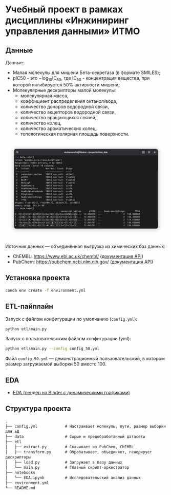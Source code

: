 # Учебный проект в рамках дисциплины «Инжиниринг управления данными» ИТМО

## Данные

Данные: 

- Малая молекулы для мишени Бета-секретаза (в формате SMILES);
- pIC50 - это $-\log_{10}\text{IC}_{50}$, где $\text{IC}_{50}$ - концентрация вещества, при которой ингибируется 50% активности мишени;
- Молекулярные дескрипторы малой молекулы:
    - молекулярная масса,
    - коэффициент распределения октанол/вода,
    - количество доноров водородной связи,
    - количество акцепторов водородной связи,
    - количество вращающихся связей,
    - количество колец,
    - количество ароматических колец,
    - топологическая полярная площадь поверхности.

![Пример данных](screenshot.png)

Источник данных — объединённая выгрузка из химических баз данных:

- ChEMBL: https://www.ebi.ac.uk/chembl/ ([документация API](https://www.ebi.ac.uk/chembl/api/data/docs))
- PubChem: https://pubchem.ncbi.nlm.nih.gov/ ([документация API](https://pubchem.ncbi.nlm.nih.gov/docs/pug-rest-tutorial))

## Установка проекта

```bash
conda env create -f environment.yml
```

## ETL-пайплайн

Запуск с файлом конфигурации по умолчанию (`config.yml`):

```bash
python etl/main.py
```

Запуск с пользовательским файлом конфигурации (yml):

```bash
python etl/main.py --config config_50.yml
```

Файл `config_50.yml` — демонстрационный пользовательский, в котором размер загружаемой выборки 50 вместо 100.

## EDA

- [EDA (рендер на Binder с динамическими графиками)](https://mybinder.org/v2/gh/arutamonofu/itmo_dde/9c61655c0bb16bea5ef0107d8162c9126d41f474?urlpath=lab%2Ftree%2Fnotebooks%2FEDA.ipynb)

## Структура проекта

```
.
├── config.yml            # Настраивает молекулы, пути, размер выборки для БД
├── data                  # Сырые и предобработанный датасеты
├── etl                   
│   ├── extract.py        # Скачивает из PubChem, ChEMBL
│   ├── transform.py      # Обрабатывает, объединяет, генерирует дескрипторы
│   ├── load.py           # Загружает в базу данных
│   └── main.py           # Главный скрипт-оркестратор
├── notebooks             
│   └── EDA.ipynb         # Исследовательский анализ данных
├── environment.yml       
└── README.md             
```